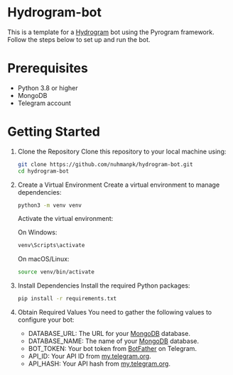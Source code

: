 # Hydrogram-bot
This is a template for a [Hydrogram](https://hydrogram.org/) bot using the Pyrogram framework. Follow the steps below to set up and run the bot.

# Prerequisites
  - Python 3.8 or higher
  - MongoDB
  - Telegram account

# Getting Started
1. Clone the Repository 
   Clone this repository to your local machine using:
   
    ```sh
    git clone https://github.com/nuhmanpk/hydrogram-bot.git
    cd hydrogram-bot
    ```
2. Create a Virtual Environment
  Create a virtual environment to manage dependencies:

    ```sh
    python3 -m venv venv
    ```
    Activate the virtual environment:

    On Windows:

      ```sh
      venv\Scripts\activate
      
      ```
    On macOS/Linux:
   
      ```sh
      source venv/bin/activate
      ```
3. Install Dependencies
   Install the required Python packages:
   
     ```sh
     pip install -r requirements.txt
     ```

4. Obtain Required Values
    You need to gather the following values to configure your bot:

      - DATABASE_URL: The URL for your [MongoDB](https://mongodb.com) database.
      - DATABASE_NAME: The name of your [MongoDB](https://mongodb.com) database.
      - BOT_TOKEN: Your bot token from [BotFather](https://t.me/botfather) on Telegram.
      - API_ID: Your API ID from [my.telegram.org](https://my.telegram.org).
      - API_HASH: Your API hash from [my.telegram.org](https://my.telegram.org).


